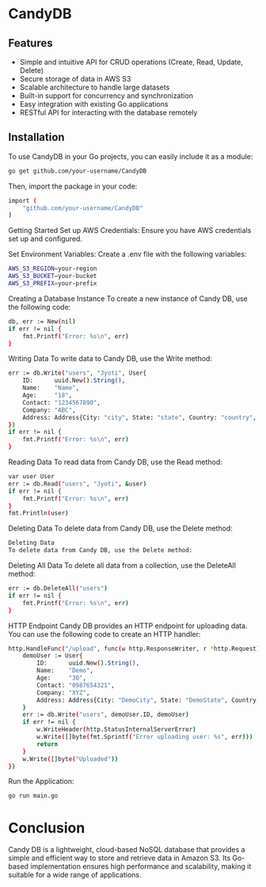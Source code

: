 # CandyDB

## Features

- Simple and intuitive API for CRUD operations (Create, Read, Update, Delete)
- Secure storage of data in AWS S3
- Scalable architecture to handle large datasets
- Built-in support for concurrency and synchronization
- Easy integration with existing Go applications
- RESTful API for interacting with the database remotely

## Installation

To use CandyDB in your Go projects, you can easily include it as a module:

```bash
go get github.com/your-username/CandyDB
```


Then, import the package in your code:
```bash
import (
    "github.com/your-username/CandyDB"
)
```

Getting Started
Set up AWS Credentials:
Ensure you have AWS credentials set up and configured.

Set Environment Variables:
Create a .env file with the following variables:
```bash
AWS_S3_REGION=your-region
AWS_S3_BUCKET=your-bucket
AWS_S3_PREFIX=your-prefix
```

Creating a Database Instance
To create a new instance of Candy DB, use the following code:
```bash
db, err := New(nil)
if err != nil {
    fmt.Printf("Error: %s\n", err)
}
```

Writing Data
To write data to Candy DB, use the Write method:
```bash
err := db.Write("users", "Jyoti", User{
    ID:      uuid.New().String(),
    Name:    "Name",
    Age:     "18",
    Contact: "1234567890",
    Company: "ABC",
    Address: Address{City: "city", State: "state", Country: "country", Pincode: "751024"},
})
if err != nil {
    fmt.Printf("Error: %s\n", err)
}
```

Reading Data
To read data from Candy DB, use the Read method:
```bash
var user User
err := db.Read("users", "Jyoti", &user)
if err != nil {
    fmt.Printf("Error: %s\n", err)
}
fmt.Println(user)
```

Deleting Data
To delete data from Candy DB, use the Delete method:
```bash
Deleting Data
To delete data from Candy DB, use the Delete method:
```

Deleting All Data
To delete all data from a collection, use the DeleteAll method:
```bash
err := db.DeleteAll("users")
if err != nil {
    fmt.Printf("Error: %s\n", err)
}
```

HTTP Endpoint
Candy DB provides an HTTP endpoint for uploading data. You can use the following code to create an HTTP handler:
```bash
http.HandleFunc("/upload", func(w http.ResponseWriter, r *http.Request) {
    demoUser := User{
        ID:      uuid.New().String(),
        Name:    "Demo",
        Age:     "30",
        Contact: "0987654321",
        Company: "XYZ",
        Address: Address{City: "DemoCity", State: "DemoState", Country: "DemoCountry", Pincode: "000000"},
    }
    err := db.Write("users", demoUser.ID, demoUser)
    if err != nil {
        w.WriteHeader(http.StatusInternalServerError)
        w.Write([]byte(fmt.Sprintf("Error uploading user: %s", err)))
        return
    }
    w.Write([]byte("Uploaded"))
})
```

Run the Application:
```bash
go run main.go
```

# Conclusion

Candy DB is a lightweight, cloud-based NoSQL database that provides a simple and efficient way to store and retrieve data in Amazon S3. Its Go-based implementation ensures high performance and scalability, making it suitable for a wide range of applications.
